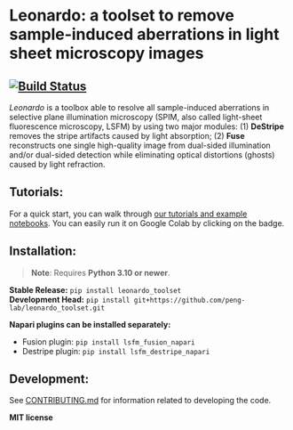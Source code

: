 # Leonardo: a toolset to remove sample-induced aberrations in light sheet microscopy images 

[![Build Status](https://github.com/peng-lab/leonardo_toolset/workflows/Build%20Main/badge.svg)](https://github.com/peng-lab/leonardo_toolset/actions)
---

*Leonardo* is a toolbox able to resolve all sample-induced aberrations in selective plane illumination microscopy (SPIM, also called light-sheet fluorescence microscopy, LSFM) by using two major modules: (1) **DeStripe** removes the stripe artifacts caused by light absorption; (2) **Fuse** reconstructs one single high-quality image from dual-sided illumination and/or dual-sided detection while eliminating optical distortions (ghosts) caused by light refraction. 

## Tutorials:

For a quick start, you can walk through [our tutorials and example notebooks](https://leonardo-toolset.readthedocs.io/en/latest/tutorials.html). You can easily run it on Google Colab by clicking on the badge.

## Installation:

> **Note**: Requires **Python 3.10 or newer**.

**Stable Release:** `pip install leonardo_toolset`<br>
**Development Head:** `pip install git+https://github.com/peng-lab/leonardo_toolset.git`

**Napari plugins can be installed separately:**
- Fusion plugin: `pip install lsfm_fusion_napari`  
- Destripe plugin: `pip install lsfm_destripe_napari`

## Development:

See [CONTRIBUTING.md](CONTRIBUTING.md) for information related to developing the code.

**MIT license**

